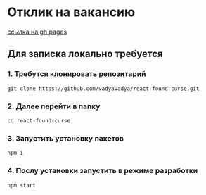 # Отклик на вакансию

[ссылка на gh pages](https://vadyavadya.github.io/hiring-posts/)

## Для записка локально требуется

### 1. Требутся клонировать репозитарий

	git clone https://github.com/vadyavadya/react-found-curse.git

### 2. Далее перейти в папку  
	
	cd react-found-curse

### 3. Запустить установку пакетов

	npm i

### 4. Послу установки запустить в режиме разработки

	npm start
